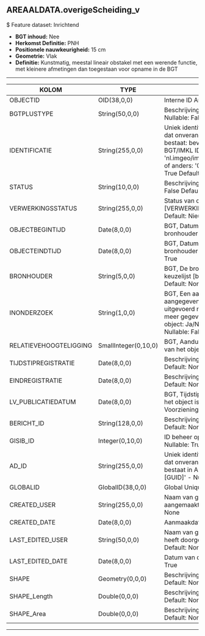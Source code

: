 ## AREAALDATA.overigeScheiding_v

$ Feature dataset: Inrichtend

* __BGT inhoud:__ Nee
* __Herkomst Definitie:__ PNH
* __Positionele nauwkeurigheid:__ 15 cm
* __Geometrie:__ Vlak
* __Definitie:__ Kunstmatig, meestal lineair obstakel met een werende functie, met kleinere afmetingen dan toegestaan voor opname in de BGT


***

|KOLOM                              |TYPE             	  |DEFINITIE|
|------                          	|----          	      |-----    |
|OBJECTID                           |OID(38,0,0)          |Interne ID ArcGIS - Nullable: False|
|BGTPLUSTYPE                        |String(50,0,0)       |Beschrijving - keuzelijst [typeOSHVlak] Nullable: False Default: None|
|IDENTIFICATIE                      |String(255,0,0)      |Uniek identificatienummer voor het object dat onveranderlijk is zolang het object bestaat: bevat indien van toepassing BGT/IMKL ID in format 'nl.imgeo/imkl.bronhouderscode.LokaalID' of anders: '00000'.LokaalID - Nullable: True Default: None|
|STATUS                             |String(10,0,0)       |Beschrijving - keuzelijst [status] Nullable: False Default: :bestaand|
|VERWERKINGSSTATUS                  |String(255,0,0)    |Status van de gegevens, keuzelijst [VERWERKINGSSTATUS] - Nullable: False Default: Nieuw|
|OBJECTBEGINTIJD                    |Date(8,0,0)          |BGT, Datum waarop het object bij de bronhouder is ontstaan - Nullable: False|
|OBJECTEINDTIJD                     |Date(8,0,0)          |BGT, Datum waarop het object bij de bronhouder niet meer geldig is - Nullable: True|
|BRONHOUDER                         |String(5,0,0)        |BGT, De bronhoudercode van het object, keuzelijst [bronhouder] - Nullable: False Default: None|
|INONDERZOEK                        |String(1,0,0)        |BGT, Een aanduiding waarmee wordt aangegeven dat een onderzoek wordt uitgevoerd naar de juistheid van een of meer gegevens van het betreffende object: Ja/Nee, keuzelijst [jaNee] Nullable: False Default: N|
|RELATIEVEHOOGTELIGGING             |SmallInteger(0,10,0) |BGT, Aanduiding voor de relatieve hoogte van het object - Nullable: False Default: 0|
|TIJDSTIPREGISTRATIE                |Date(8,0,0)          |Beschrijving - keuzelijst [] Nullable: True Default: None|
|EINDREGISTRATIE                    |Date(8,0,0)          |Beschrijving - keuzelijst [] Nullable: True Default: None|
|LV_PUBLICATIEDATUM                 |Date(8,0,0)          |BGT, Tijdstip waarop deze instantie van het object is opgenomen in de Landelijke Voorziening - Nullable: True|
|BERICHT_ID                         |String(128,0,0)      |Beschrijving - keuzelijst [] Nullable: True Default: None|
|GISIB_ID                           |Integer(0,10,0)      |ID beheer openbare ruimte (GISIB) - Nullable: True|
|AD_ID                              |String(255,0,0)      |Uniek identificatienummer voor het object dat onveranderlijk is zolang het object bestaat in Areaaldata: in format 'AD.[GUID]' - Nullable: False Default: None|
|GLOBALID                           |GlobalID(38,0,0)     |Global Unique Identifier - Nullable: False|
|CREATED_USER                       |String(255,0,0)      |Naam van gebruiker die de rij heeft aangemaakt - Nullable: True Default: None|
|CREATED_DATE                       |Date(8,0,0)          |Aanmaakdatum - Nullable: True|
|LAST_EDITED_USER                   |String(50,0,0)       |Naam van gebruiker die de laatste mutatie heeft doorgevoerd - Nullable: True Default: None|
|LAST_EDITED_DATE                   |Date(8,0,0)          |Datum van de laatste mutatie - Nullable: True|
|SHAPE                              |Geometry(0,0,0)      |Beschrijving: - keuzelijst [] Nullable: True Default: None|
|SHAPE_Length                       |Double(0,0,0)        |Beschrijving: - keuzelijst [] Nullable: True Default: None|
|SHAPE_Area                         |Double(0,0,0)        |Beschrijving: - keuzelijst [] Nullable: True Default: None|


***
